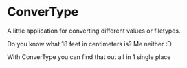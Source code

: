 # ConverType

A little application for converting different values or filetypes. 

Do you know what 18 feet in centimeters is?
Me neither :D

With ConverType you can find that out all in 1 single place
